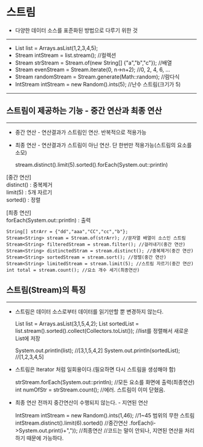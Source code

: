 스트림
======================

* 다양한 데이터 소스를 표준화된 방법으로 다루기 위한 것

----------------

* List<Integer> list = Arrays.asList(1,2,3,4,5);
* Stream<Integer> intStream = list.stream(); //컬렉션
* Stream<String> strStream = Stream.of(new String[] {"a","b","c"}); //배열
* Stream<Integer> evenStream = Stream.iterate(0, n->n+2); //0, 2, 4, 6, ...
* Stream<Double> randomStream = Stream.generate(Math::random); //람다식
* IntStream intStream = new Random().ints(5); //난수 스트림(크기가 5)

 ----------------------

스트림이 제공하는 기능 - 중간 연산과 최종 연산
-------
*****

* 중간 연산 - 연산결과가 스트림인 연산. 반복적으로 적용가능
* 최종 연산 - 연산결과가 스트림이 아닌 연산. 단 한번만 적용가능(스트림의 요소를 소모)


    stream.distinct().limit(5).sorted().forEach(System.out::println)

[중간 연산]  
distinct() : 중복제거  
limit(5) : 5개 자르기  
sorted() : 정렬  

[최종 연산]  
forEach(System.out::println) : 출력


    String[] strArr = {"dd","aaa","CC","cc","b"};
    Stream<String> stream = Stream.of(strArr); //문자열 배열이 소스인 스트림
    Stream<String> filteredStream = stream.filter(); //걸러내기(중간 연산)
    Stream<String> distinctedStram = stream.distinct(); //중복제거(중간 연산)
    Stream<String> sortedStream = stream.sort(); //정렬(중간 연산)
    Stream<String> limitedStream = stream.limit(5); //스트림 자르기(중간 연산)
    int total = stream.count(); //요소 개수 세기(최종연산)


스트림(Stream)의 특징
------------
*****

* 스트림은 데이터 소스로부터 데이터를 읽기만할 뿐 변경하지 않는다.


    List<Integer> list = Arrays.asList(3,1,5,4,2);
    List<Integer> sortedList = list.stream().sorted().collect(Collectors.toList());
    //list를 정렬해서 새로운 List에 저장

    System.out.println(list);       //[3,1,5,4,2]
    System.out.println(sortedList); //[1,2,3,4,5]


* 스트림은 Iterator 처럼 일회용이다.(필요하면 다시 스트림을 생성해야 함)


    strStream.forEach(System.out::println); //모든 요소를 화면에 출력(최종연산)
    int numOfStr = strStream.count();       //에러. 스트림이 이미 닫혔음.


* 최종 연산 전까지 중간연산이 수행되지 않는다. - 지연된 연산


    IntStream intStream = new Random().ints(1,46); //1~45 범위의 무한 스트림
    intStream.distinct().limit(6).sorted()         //중간연산
            .forEach(i->System.out.print(i+","));  //최종연산
    //코드는 말이 안되나, 지연된 연산을 처리하기 때문에 가능하다.